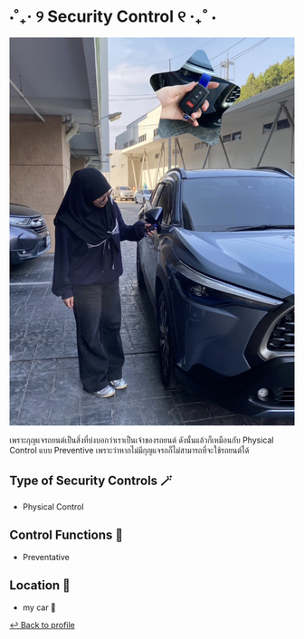 # ⋅˚₊‧ ୨  Security Control  ୧ ‧₊˚ ⋅

![img](img/secure_control.jpg)

เพราะกุญแจรถยนต์เป็นสิ่งที่บ่งบอกว่าเราเป็นเจ้าของรถยนต์ ดังนั้นแล้วก็เหมือนกับ
Physical Control แบบ Preventive เพราะว่าหากไม่มีกุญแจรถก็ไม่สามารถที่จะใช้รถยนต์ได้

## Type of Security Controls 🪄
- Physical Control

## Control Functions 🧩
- Preventative

## Location 📍
- my car 🚗


 [↩️ Back to profile](README.md)
